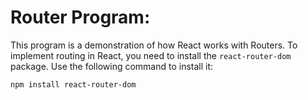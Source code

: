 # Router Program:

This program is a demonstration of how React works with Routers. 
To implement routing in React, you need to install the `react-router-dom` package. Use the following command to install it:

```bash
npm install react-router-dom
```
